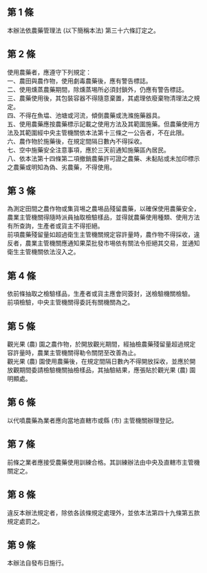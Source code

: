 第 1 條
-------
本辦法依農藥管理法 (以下簡稱本法) 第三十六條訂定之。

第 2 條
-------
使用農藥者，應遵守下列規定：  
一、農田與農作物，使用劇毒農藥後，應有警告標誌。  
二、使用燻蒸農藥期間，除燻蒸埸所必須封鎖外，仍應有警告標誌。  
三、農藥使用後，其包裝容器不得隨意棄置，其處理依廢棄物清理法之規  
    定。  
四、不得在魚塭、池塘或河流，傾倒農藥或洗滌施藥器具。  
五、使用農藥應按農藥標示記載之使用方法及其範圍施藥。但農藥使用方  
    法及其範圍經中央主管機關依本法第十三條之一公告者，不在此限。  
六、農作物於施藥後，在規定間隔日數內不得採收。  
七、空中施藥安全注意事項，應於三天前通知施藥區內居民。  
八、依本法第十四條第二項撤銷農藥許可證之農藥、未黏貼或未加印標示  
    之農藥或明知為偽、劣農藥，不得使用。

第 3 條
-------
為測定田間之農作物或集貨埸之農埸品殘留農藥，以確保使用農藥安全，  
農業主管機關得隨時派員抽取檢驗樣品，並得就農藥使用種類、使用方法  
有所查詢，生產者或貨主不得拒絕。  
前項農藥殘留量如超過衛生主管機關規定容許量時，農作物不得採收，違  
反者，農業主管機關應通知果菜批發市埸依有關法令拒絕其交易，並通知  
衛生主管機關依法沒入之。

第 4 條
-------
依前條抽取之檢驗樣品，生產者或貨主應會同簽封，送檢驗機關檢驗。  
前項檢驗，中央主管機關得委託有關機關為之。

第 5 條
-------
觀光果 (農) 園之農作物，於開放觀光期間，經抽檢農藥殘留量超過規定  
容許量時，農業主管機關得勒令關閉至改善為止。  
觀光果 (農) 園使用農藥後，在規定間隔日數內不得開放採收，並應於開  
放觀期間委請檢驗機關抽檢樣品，其抽驗結果，應張貼於觀光果 (農) 園  
明顯處。

第 6 條
-------
以代噴農藥為業者應向當地直轄市或縣 (市) 主管機關辦理登記。

第 7 條
-------
前條之業者應接受農藥使用訓練合格。其訓練辦法由中央及直轄市主管機  
關定之。

第 8 條
-------
違反本辦法規定者，除依各該條規定處理外，並依本法第四十九條第五款  
規定處罰之。

第 9 條
-------
本辦法自發布日施行。

